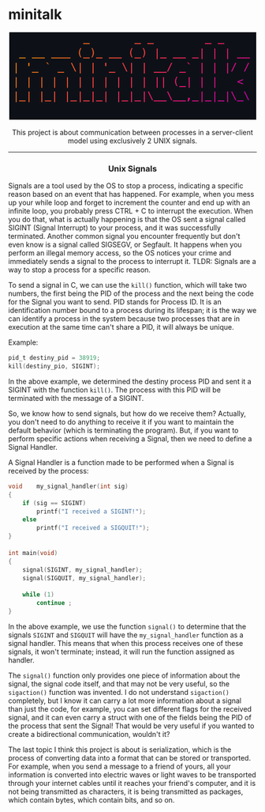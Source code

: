 # minitalk

<p align="center">
    <img src="./printscreen.png"/>
</p>

<p align="center">This project is about communication between processes in a server-client model using exclusively 2 UNIX signals.</p>

---

<h3 align="center">Unix Signals</h3>
Signals are a tool used by the OS to stop a process, indicating a specific reason based on an event that has happened. For example, when you mess up your while loop and forget to increment the counter and end up with an infinite loop, you probably press CTRL + C to interrupt the execution. When you do that, what is actually happening is that the OS sent a signal called SIGINT (Signal Interrupt) to your process, and it was successfully terminated. Another common signal you encounter frequently but don't even know is a signal called SIGSEGV, or Segfault. It happens when you perform an illegal memory access, so the OS notices your crime and immediately sends a signal to the process to interrupt it. TLDR: Signals are a way to stop a process for a specific reason.

To send a signal in C, we can use the `kill()` function, which will take two numbers, the first being the PID of the process and the next being the code for the Signal you want to send. PID stands for Process ID. It is an identification number bound to a process during its lifespan; it is the way we can identify a process in the system because two processes that are in execution at the same time can't share a PID, it will always be unique.

Example:
```c 
pid_t destiny_pid = 38919;
kill(destiny_pio, SIGINT);
```
In the above example, we determined the destiny process PID and sent it a SIGINT with the function `kill()`. The process with this PID will be terminated with the message of a SIGINT.

So, we know how to send signals, but how do we receive them? Actually, you don't need to do anything to receive it if you want to maintain the default behavior (which is terminating the program). But, if you want to perform specific actions when receiving a Signal, then we need to define a Signal Handler.

A Signal Handler is a function made to be performed when a Signal is received by the process:
```c
void    my_signal_handler(int sig)
{
    if (sig == SIGINT)
        printf("I received a SIGINT!");
    else
        printf("I received a SIGQUIT!");
}

int main(void)
{
    signal(SIGINT, my_signal_handler);
    signal(SIGQUIT, my_signal_handler);

    while (1)
        continue ;
}
```
In the above example, we use the function `signal()` to determine that the signals `SIGINT` and `SIGQUIT` will have the `my_signal_handler` function as a signal handler. This means that when this process receives one of these signals, it won't terminate; instead, it will run the function assigned as handler.

The `signal()` function only provides one piece of information about the signal, the signal code itself, and that may not be very useful, so the `sigaction()` function was invented. I do not understand `sigaction()` completely, but I know it can carry a lot more information about a signal than just the code, for example, you can set different flags for the received signal, and it can even carry a struct with one of the fields being the PID of the process that sent the Signal! That would be very useful if you wanted to create a bidirectional communication, wouldn't it?

The last topic I think this project is about is serialization, which is the process of converting data into a format that can be stored or transported. For example, when you send a message to a friend of yours, all your information is converted into electric waves or light waves to be transported through your internet cables until it reaches your friend's computer, and it is not being transmitted as characters, it is being transmitted as packages, which contain bytes, which contain bits, and so on.
